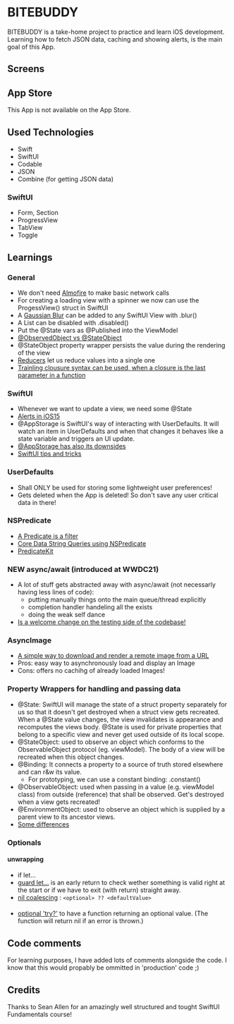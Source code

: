 # BITEBUDDY
BITEBUDDY is a take-home project to practice and learn iOS development. Learning how to fetch JSON data, caching and showing alerts,
is the main goal of this App.

## Screens


## App Store
This App is not available on the App Store.

## Used Technologies
- Swift 
- SwiftUI
- Codable
- JSON
- Combine (for getting JSON data)
### SwiftUI
- Form, Section
- ProgressView
- TabView
- Toggle

## Learnings
### General
- We don't need [Almofire](https://github.com/Alamofire/Alamofire) to make basic network calls
- For creating a loading view with a spinner we now can use the ProgessView() struct in SwiftUI
- A [Gaussian Blur](https://en.wikipedia.org/wiki/Gaussian_blur) can be added to any SwiftUI View with .blur()
- A List can be disabled with .disabled()
- Put the @State vars as @Published into the ViewModel
- [@ObservedObject vs @StateObject](https://medium.com/swlh/understanding-stateobject-in-swiftui-for-ios-14-98c68310154a)
- @StateObject property wrapper persists the value during the rendering of the view
- [Reducers](https://www.hackingwithswift.com/example-code/language/how-to-use-reduce-to-condense-an-array-into-a-single-value) let us reduce values into a single one
- [Trainling clousure syntax can be used, when a closure is the last parameter in a function](https://www.hackingwithswift.com/example-code/language/what-is-trailing-closure-syntax)
### SwiftUI
- Whenever we want to update a view, we need some @State
- [Alerts in iOS15](https://www.hackingwithswift.com/quick-start/swiftui/how-to-show-an-alert)
- @AppStorage is SwiftUI's way of interacting with UserDefaults. It will watch an item in UserDefaults and when that changes
it behaves like a state variable and triggers an UI update.
- [@AppStorage has also its downsides](https://www.avanderlee.com/swift/appstorage-explained/)
- [SwiftUI tips and tricks](https://www.hackingwithswift.com/quick-start/swiftui/swiftui-tips-and-tricks)
### UserDefaults
- Shall ONLY be used for storing some lightweight user preferences! 
- Gets deleted when the App is deleted! So don't save any user critical data in there!
### NSPredicate
- [A Predicate is a filter](https://www.hackingwithswift.com/read/38/7/examples-of-using-nspredicate-to-filter-nsfetchrequest)
- [Core Data String Queries using NSPredicate](https://www.advancedswift.com/core-data-string-query-examples-in-swift/)
- [PredicateKit](https://github.com/ftchirou/PredicateKit)
### NEW async/await (introduced at WWDC21)
- A lot of stuff gets abstracted away with async/await (not necessarly having less lines of code):
	- putting manually things onto the main queue/thread explicitly
	- completion handler handeling all the exists
	- doing the weak self dance
- [Is a welcome change on the testing side of the codebase!](https://mokacoding.com/blog/how-to-test-async-await-code-in-swift/)
### AsyncImage
- [A simple way to download and render a remote image from a URL](https://wwdcbysundell.com/2021/using-swiftui-async-image/)
- Pros: easy way to asynchronously load and display an Image
- Cons: offers no cachihg of already loaded Images!
### Property Wrappers for handling and passing data
- @State: SwiftUI will manage the state of a struct property separately for us so that it doesn't get destroyed when a struct view gets recreated.
When a @State value changes, the view invalidates is appearance and recomputes the views body. @State is used for private properties that belong
to a specific view and never get used outside of its local scope.
- @StateObject: used to observe an object which conforms to the ObservableObject protocol (eg. viewModel). The body of a view will be recreated
when this object changes.
- @Binding: It connects a property to a source of truth stored elsewhere and can r&w its value.
    - For prototyping, we can use a constant binding: .constant()
- @ObservableObject: used when passing in a value (e.g. viewModel class) from outside (reference) that shall be observed. Get's destroyed when a view gets recreated!
- @EnvironmentObject: used to observe an object which is supplied by a parent view to its ancestor views.
- [Some differences](https://www.hackingwithswift.com/quick-start/swiftui/whats-the-difference-between-observedobject-state-and-environmentobject)
### Optionals
#### unwrapping
- if let...
- [guard let...](https://www.hackingwithswift.com/quick-start/beginners/how-to-unwrap-optionals-with-guard) is an early return to check wether something
is valid right at the start or if we have to exit (with return) straight away.
- [nil coalescing](https://www.hackingwithswift.com/quick-start/beginners/how-to-unwrap-optionals-with-nil-coalescing) : ```<optional> ?? <defaultValue>```
#### 
- [optional 'try?'](https://www.hackingwithswift.com/quick-start/beginners/how-to-handle-function-failure-with-optionals) to have a function returning
an optional value. (The function will return nil if an error is thrown.)
## Code comments
For learning purposes, I have added lots of comments alongside the code. I know that this would propably be ommitted in 'production' code ;)

## Credits
Thanks to Sean Allen for an amazingly well structured and tought SwiftUI Fundamentals course!
